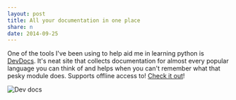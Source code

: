 ```yaml
---
layout: post
title: All your documentation in one place
share: n
date: 2014-09-25
---
```


One of the tools I've been using to help aid me in learning python is [DevDocs](http://devdocs.io/). It's neat site that collects documentation for almost every popular language you can think of and helps when you can't remember what that pesky module does. Supports offline access to! [Check it out](http://devdocs.io/)!

![Dev docs](/assets/screenshots/2014-09-25-devdocs_screenshot.jpg "DevDocs.io")